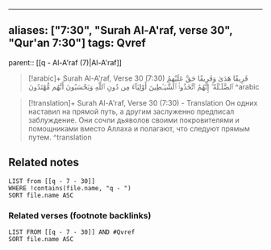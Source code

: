 
---
aliases: ["7:30", "Surah Al-A'raf, verse 30", "Qur'an 7:30"]
tags: Qvref
---

parent:: [[q - Al-A'raf (7)|Al-A'raf]]

> [!arabic]+ Surah Al-A'raf, Verse 30 (7:30)
> <span class="quran-arabic">فَرِيقًا هَدَىٰ وَفَرِيقًا حَقَّ عَلَيْهِمُ ٱلضَّلَـٰلَةُ ۗ إِنَّهُمُ ٱتَّخَذُوا۟ ٱلشَّيَـٰطِينَ أَوْلِيَآءَ مِن دُونِ ٱللَّهِ وَيَحْسَبُونَ أَنَّهُم مُّهْتَدُونَ</span>
^arabic

> [!translation]+ Surah Al-A'raf, Verse 30 (7:30) - Translation
> Он одних наставил на прямой путь, а другим заслуженно предписал заблуждение. Они сочли дьяволов своими покровителями и помощниками вместо Аллаха и полагают, что следуют прямым путем.
^translation



## Related notes
```dataview
LIST from [[q - 7 - 30]]
WHERE !contains(file.name, "q - ")
SORT file.name ASC
```

### Related verses (footnote backlinks)
```dataview
LIST FROM [[q - 7 - 30]] AND #Qvref
SORT file.name ASC
```

